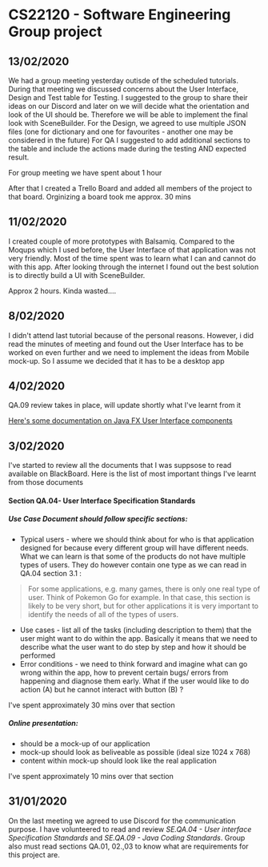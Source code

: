 # CS22120 - Software Engineering Group project 

## 13/02/2020

We had a group meeting yesterday outisde of the scheduled tutorials. During that meeting we discussed concerns about the User Interface, Design and Test table for Testing. I suggested to the group to share their ideas on our Discord and later on we will decide what the orientation and look of the UI should be. Therefore we will be able to implement the final look with  SceneBuilder. 
For the Design, we agreed to use multiple JSON files (one for dictionary and one for favourites - another one may be considered in the future)
For QA I suggested to add additional sections to the table and include the actions made during the testing AND expected result.

For group meeting we have spent about 1 hour 


After that I created a Trello Board and added all members of the project to that board. 
Orginizing a board took me approx. 30 mins

## 11/02/2020

I created couple of more prototypes with Balsamiq. Compared to the Moqups which I used before, the User Interface of that application was not very friendly. Most of the time spent was to learn what I can and cannot do with this app. After looking through the internet I found out the best solution is to directly build a UI with SceneBuilder. 

Approx 2 hours. Kinda wasted.... 


## 8/02/2020

I didn't attend last tutorial because of the personal reasons. However, i did read the minutes of meeting and found out the User Interface has to be worked on even further and we need to implement the ideas from Mobile mock-up. So I assume we decided that it has to be a desktop app 



## 4/02/2020

QA.09 review takes in place, will update shortly what I've learnt from it 

[Here's some documentation on Java FX User Interface components  ](https://docs.oracle.com/javase/8/javafx/user-interface-tutorial/ui_controls.htm "Java FX")



## 3/02/2020

I've started to review all the documents that I was suppsose to read available on BlackBoard.
Here is the list of most important things I've learnt from those documents  
#### Section QA.04- User Interface Specification Standards
##### *Use Case Document should follow specific sections:*
* Typical users - where we should think about for who is that application designed for because every different group will have different needs.
What we can learn is that some of the products do not have multiple types of users. They do however contain one type as we can read in QA.04 section 3.1 :
>For some applications, e.g. many games, there is only one real type of user. Think of Pokemon Go for example.
In that case, this section is likely to be very short, but for other applications it is very important to identify the
needs of all of the types of users.


* Use cases - list all of the tasks (including description to them)  that the user might want to do within the app. Basically it means that we need to describe what the user want to do step by step and how it should be performed
* Error conditions - we need to think forward and imagine what can go wrong within the app, how to prevent certain bugs/ errors from happening and diagnose them early. What if the user would like to do action (A) but he cannot interact with button (B) ? 

I've spent approximately 30 mins over that section

##### *Online presentation:*

* should be a mock-up of our application
* mock-up should look as beliveable as possible (ideal size 1024 x  768)
* content within mock-up should look like the real application 

I've spent approximately 10 mins over that section


## 31/01/2020

On the last meeting we agreed to use Discord for the communication purpose. I have volunteered to read and review *SE.QA.04 - User interface Specification Standards* and *SE.QA.09 - Java Coding Standards*. 
Group also must read sections QA.01, 02.,03 to know what are requirements for this project are.

